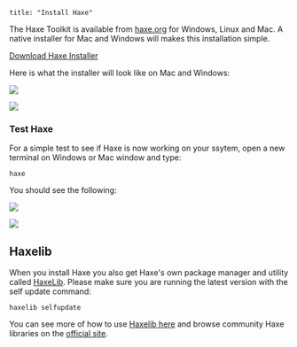 ```
title: "Install Haxe"
```

The Haxe Toolkit is available from [haxe.org](http://haxe.org/download) for Windows, Linux and Mac. A native installer for Mac and Windows will makes this installation simple.

[Download Haxe Installer](http://haxe.org/download)

Here is what the installer will look like on Mac and Windows:

![](/images/install_haxe_osx.png)

![](/images/install-haxe-windows.png)

### Test Haxe

For a simple test to see if Haxe is now working on your ssytem, open a new terminal on Windows or Mac window and type:

```
haxe
```

You should see the following:

![](/images/haxe-mac.png)

![](/images/haxe-windows.png)

## Haxelib

When you install Haxe you also get Haxe's own package manager and utility called [HaxeLib](http://lib.haxe.org/).
Please make sure you are running the latest version with the self update command:

```
haxelib selfupdate
```

You can see more of how to use [Haxelib here](http://haxe.org/doc/haxelib/using_haxelib) and browse community Haxe
libraries on the [official site](http://lib.haxe.org/).